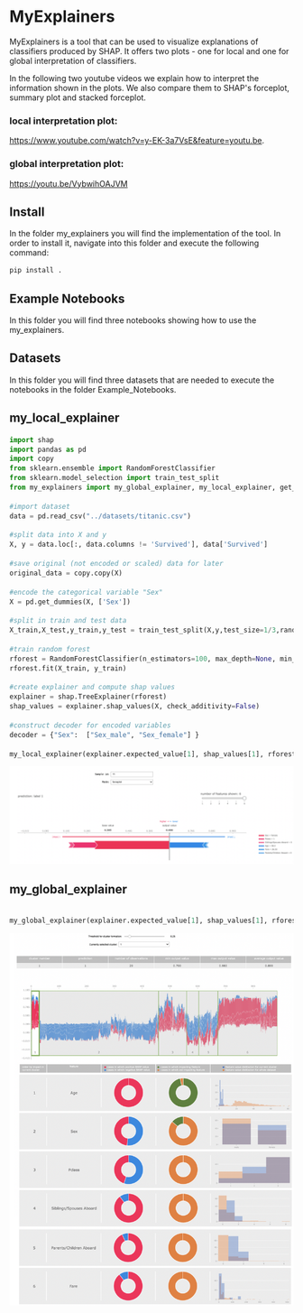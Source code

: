 # MyExplainers

MyExplainers is a tool that can be used to visualize explanations of classifiers produced by SHAP. It offers two plots - one for local and one for global interpretation of classifiers.

In the following two youtube videos we explain how to interpret the information shown in the plots. We also compare them to SHAP's forceplot, summary plot and stacked forceplot.

### local interpretation plot: 
https://www.youtube.com/watch?v=y-EK-3a7VsE&feature=youtu.be. 

### global interpretation plot: 
https://youtu.be/VybwihOAJVM 



## Install

In the folder my_explainers you will find the implementation of the tool. In order to install it, navigate into this folder and execute the following command:

  ```bash
  pip install .
  ```

## Example Notebooks

In this folder you will find three notebooks showing how to use the my_explainers.


## Datasets

In this folder you will find three datasets that are needed to execute the notebooks in the folder Example_Notebooks.



## my_local_explainer

```python
import shap
import pandas as pd
import copy
from sklearn.ensemble import RandomForestClassifier
from sklearn.model_selection import train_test_split
from my_explainers import my_global_explainer, my_local_explainer, get_clusters

#import dataset
data = pd.read_csv("../datasets/titanic.csv")

#split data into X and y
X, y = data.loc[:, data.columns != 'Survived'], data['Survived']

#save original (not encoded or scaled) data for later
original_data = copy.copy(X)

#encode the categorical variable "Sex"
X = pd.get_dummies(X, ['Sex'])

#split in train and test data
X_train,X_test,y_train,y_test = train_test_split(X,y,test_size=1/3,random_state=42, stratify=y)

#train random forest
rforest = RandomForestClassifier(n_estimators=100, max_depth=None, min_samples_split=2, random_state=0)
rforest.fit(X_train, y_train)

#create explainer and compute shap values
explainer = shap.TreeExplainer(rforest)
shap_values = explainer.shap_values(X, check_additivity=False)

#construct decoder for encoded variables
decoder = {"Sex":  ["Sex_male", "Sex_female"] }

my_local_explainer(explainer.expected_value[1], shap_values[1], rforest, original_data, X, 1, decoder)

```

![Alternativer Text](local.png)



## my_global_explainer

```python

my_global_explainer(explainer.expected_value[1], shap_values[1], rforest, original_data, X, 1, decoder)

```

![Alternativer Text](global.png)


